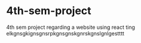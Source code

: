 # 4th-sem-project
4th sem project regarding a website using react ting elkgnsgkignsgnsrpkgnsgnskgnrskgnslgnlgestttt
